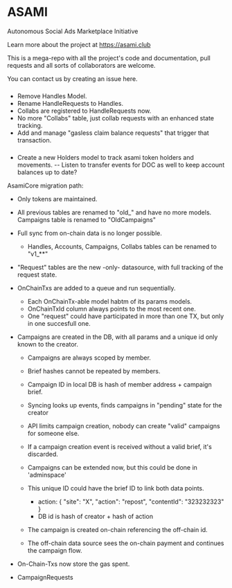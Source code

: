 # ASAMI
Autonomous Social Ads Marketplace Initiative

Learn more about the project at https://asami.club

This is a mega-repo with all the project's code and documentation, pull requests and all sorts of collaborators are welcome.

You can contact us by creating an issue here.

###
- Remove Handles Model.
- Rename HandleRequests to Handles.
- Collabs are registered to HandleRequests now.
- No more "Collabs" table, just collab requests with an enhanced state tracking.
- Add and manage "gasless claim balance requests" that trigger that transaction.

###
###
###
###
- Create a new Holders model to track asami token holders and movements.
  -- Listen to  transfer events for DOC as well to keep account balances up to date?

AsamiCore migration path:

- Only tokens are maintained.
- All previous tables are renamed to "old_" and have no more models. Campaigns table is renamed to "OldCampaigns"

- Full sync from on-chain data is no longer possible.
  - Handles, Accounts, Campaigns, Collabs tables can be renamed to "v1_**"

- "Request" tables are the new -only- datasource, with full tracking of the request state. 

- OnChainTxs are added to a queue and run sequentially.
  - Each OnChainTx-able model habtm of its params models.
  - OnChainTxId column always points to the most recent one.
  - One "request" could have participated in more than one TX, but only in one succesfull one.

- Campaigns are created in the DB, with all params and a unique id only known to the creator.
  - Campaigns are always scoped by member.
  - Brief hashes cannot be repeated by members.
  - Campaign ID in local DB is hash of member address + campaign brief.
  - Syncing looks up events, finds campaigns in "pending" state for the creator

  - API limits campaign creation, nobody can create "valid" campaigns for someone else.
  - If a campaign creation event is received without a valid brief, it's discarded.
  - Campaigns can be extended now, but this could be done in 'adminspace'

  - This unique ID could have the brief ID to link both data points.
    - action: { "site": "X", "action": "repost", "contentId": "323232323" }
    - DB id is hash of creator + hash of action

  - The campaign is created on-chain referencing the off-chain id.
  - The off-chain data source sees the on-chain payment and continues the campaign flow.

- On-Chain-Txs now store the gas spent. 
- CampaignRequests 
